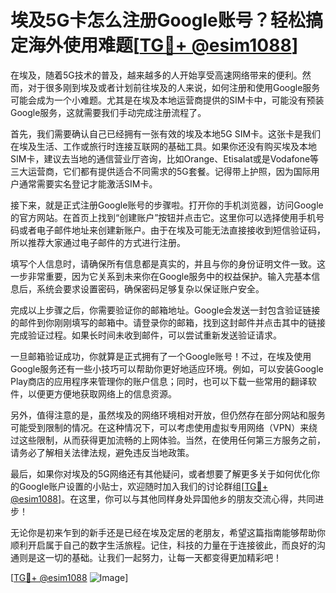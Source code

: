# 埃及5G卡怎么注册Google账号？轻松搞定海外使用难题[[TG💪+ @esim1088](https://t.me/s/esim1088)]

在埃及，随着5G技术的普及，越来越多的人开始享受高速网络带来的便利。然而，对于很多刚到埃及或者计划前往埃及的人来说，如何注册和使用Google服务可能会成为一个小难题。尤其是在埃及本地运营商提供的SIM卡中，可能没有预装Google服务，这就需要我们手动完成注册流程了。

首先，我们需要确认自己已经拥有一张有效的埃及本地5G SIM卡。这张卡是我们在埃及生活、工作或旅行时连接互联网的基础工具。如果你还没有购买埃及本地SIM卡，建议去当地的通信营业厅咨询，比如Orange、Etisalat或是Vodafone等三大运营商，它们都有提供适合不同需求的5G套餐。记得带上护照，因为国际用户通常需要实名登记才能激活SIM卡。

接下来，就是正式注册Google账号的步骤啦。打开你的手机浏览器，访问Google的官方网站。在首页上找到“创建账户”按钮并点击它。这里你可以选择使用手机号码或者电子邮件地址来创建新账户。由于在埃及可能无法直接接收到短信验证码，所以推荐大家通过电子邮件的方式进行注册。

填写个人信息时，请确保所有信息都是真实的，并且与你的身份证明文件一致。这一步非常重要，因为它关系到未来你在Google服务中的权益保护。输入完基本信息后，系统会要求设置密码，确保密码足够复杂以保证账户安全。

完成以上步骤之后，你需要验证你的邮箱地址。Google会发送一封包含验证链接的邮件到你刚刚填写的邮箱中。请登录你的邮箱，找到这封邮件并点击其中的链接完成验证过程。如果长时间未收到邮件，可以尝试重新发送验证请求。

一旦邮箱验证成功，你就算是正式拥有了一个Google账号！不过，在埃及使用Google服务还有一些小技巧可以帮助你更好地适应环境。例如，可以安装Google Play商店的应用程序来管理你的账户信息；同时，也可以下载一些常用的翻译软件，以便更方便地获取网络上的信息资源。

另外，值得注意的是，虽然埃及的网络环境相对开放，但仍然存在部分网站和服务可能受到限制的情况。在这种情况下，可以考虑使用虚拟专用网络（VPN）来绕过这些限制，从而获得更加流畅的上网体验。当然，在使用任何第三方服务之前，请务必了解相关法律法规，避免违反当地政策。

最后，如果你对埃及的5G网络还有其他疑问，或者想要了解更多关于如何优化你的Google账户设置的小贴士，欢迎随时加入我们的讨论群组[[TG💪+ @esim1088](https://t.me/s/esim1088)]。在这里，你可以与其他同样身处异国他乡的朋友交流心得，共同进步！

无论你是初来乍到的新手还是已经在埃及定居的老朋友，希望这篇指南能够帮助你顺利开启属于自己的数字生活旅程。记住，科技的力量在于连接彼此，而良好的沟通则是这一切的基础。让我们一起努力，让每一天都变得更加精彩吧！

[[TG💪+ @esim1088](https://t.me/s/esim1088) ![Image](https://i.postimg.cc/4NQfJmqS/Snipaste-2025-05-13-00-14-12.png)]